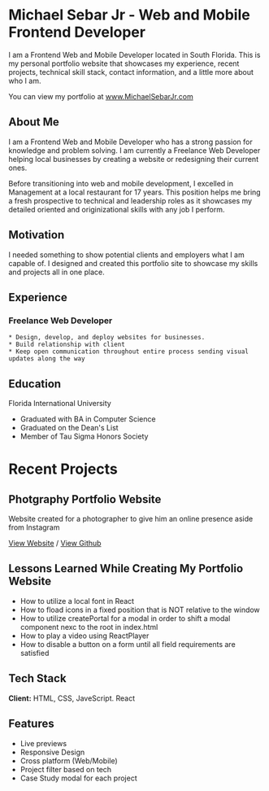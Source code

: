 # Michael Sebar Jr - Web and Mobile Frontend Developer

I am a Frontend Web and Mobile Developer located in South Florida. This is my personal portfolio website that showcases my experience, recent projects, technical skill stack, contact information, and a little more about who I am.

You can view my portfolio at www.MichaelSebarJr.com

## About Me

I am a Frontend Web and Mobile Developer who has a strong passion for knowledge and problem solving. I am currently a Freelance Web Developer helping local businesses by creating a website or redesigning their current ones.

Before transitioning into web and mobile development, I excelled in Management at a local restaurant for 17 years. This position helps me bring a fresh prospective to technical and leadership roles as it showcases my detailed oriented and originizational skills with any job I perform.

## Motivation

I needed something to show potential clients and employers what I am capable of. I designed and created this portfolio site to showcase my skills and projects all in one place.

## Experience

### Freelance Web Developer

    * Design, develop, and deploy websites for businesses.
    * Build relationship with client
    * Keep open communication throughout entire process sending visual updates along the way




## Education

Florida International University

-   Graduated with BA in Computer Science
-   Graduated on the Dean's List
-   Member of Tau Sigma Honors Society

# Recent Projects

## Photgraphy Portfolio Website

Website created for a photographer to give him an online presence aside from Instagram

[View Website](https://www.mycbphotos.com/) / [View Github](https://github.com/msebarjr/CB-Photography)

## Lessons Learned While Creating My Portfolio Website

-   How to utilize a local font in React
-   How to fload icons in a fixed position that is NOT relative to the window
-   How to utilize createPortal for a modal in order to shift a modal component nexc to the root in index.html
-   How to play a video using ReactPlayer
-   How to disable a button on a form until all field requirements are satisfied

## Tech Stack

**Client:** HTML, CSS, JaveScript. React

## Features

-   Live previews
-   Responsive Design
-   Cross platform (Web/Mobile)
-   Project filter based on tech
-   Case Study modal for each project
